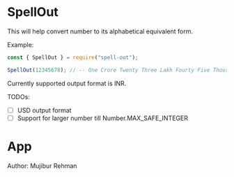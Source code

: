 # SpellOut

This will help convert number to its alphabetical equivalent form.

Example:
```javascript
const { SpellOut } = require("spell-out");

SpellOut(12345678); // -- One Crore Twenty Three Lakh Fourty Five Thousand Six Hundred Seventy Eight
```

Currently supported output format is INR.

TODOs:
- [ ] USD output format
- [ ] Support for larger number till Number.MAX_SAFE_INTEGER

# App
Author: Mujibur Rehman
